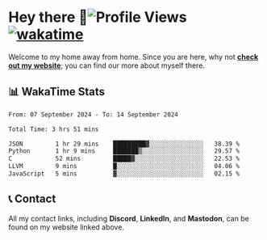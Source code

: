 # Hey there :wave:![Profile Views](https://komarev.com/ghpvc/?username=skifli) [![wakatime](https://wakatime.com/badge/user/b4317b02-0c6d-457b-82a4-a448b8a8d1df.svg)](https://wakatime.com/@b4317b02-0c6d-457b-82a4-a448b8a8d1df)

Welcome to my home away from home. Since you are here, why not [**check out my website**](https://skifli.github.io); you can find our more about myself there.

## 📊 WakaTime Stats

<!--START_SECTION:waka-->

```txt
From: 07 September 2024 - To: 14 September 2024

Total Time: 3 hrs 51 mins

JSON         1 hr 29 mins    █████████▓░░░░░░░░░░░░░░░   38.39 %
Python       1 hr 9 mins     ███████▒░░░░░░░░░░░░░░░░░   29.57 %
C            52 mins         █████▓░░░░░░░░░░░░░░░░░░░   22.53 %
LLVM         9 mins          █░░░░░░░░░░░░░░░░░░░░░░░░   04.06 %
JavaScript   5 mins          ▓░░░░░░░░░░░░░░░░░░░░░░░░   02.15 %
```

<!--END_SECTION:waka-->

## 📞 Contact

All my contact links, including **Discord**, **LinkedIn**, and **Mastodon**, can be found on my website linked above.
